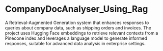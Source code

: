# CompanyDocAnalyser_Using_Rag
A Retrieval-Augmented Generation system that enhances responses to queries about company data, such as shipping orders and invoices. The project uses Hugging Face embeddings to retrieve relevant contexts from a Pinecone index and leverages a language model to generate informed responses, suitable for advanced data analysis in enterprise settings.
